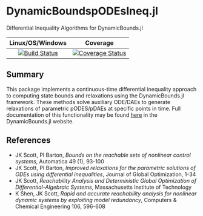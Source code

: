 # DynamicBoundspODEsIneq.jl
Differential Inequality Algorithms for DynamicBounds.jl

| **Linux/OS/Windows**                                                                     | **Coverage**                                             |                       
|:--------------------------------------------------------------------------------:|:-------------------------------------------------------:|
| [![Build Status](https://travis-ci.org/PSORLab/DynamicBoundspODEsIneq.jl.svg?branch=master)](https://travis-ci.org/PSORLab/DynamicBoundspODEsIneq.jl) | [![Coverage Status](https://coveralls.io/repos/github/PSORLab/DynamicBoundspODEsIneq.jl/badge.svg?branch=master)](https://coveralls.io/github/PSORLab/DynamicBoundspODEsIneq.jl?branch=master) |                       

## Summary
This package implements a continuous-time differential inequality approach to
computing state bounds and relaxations using the DynamicBounds.jl framework. These methods solve auxiliary ODE/DAEs to generate relaxations of parametric pODES/pDAEs at specific points in time. Full documentation of this functionality may be found [here](link) in the DynamicBounds.jl website.

## References
- JK Scott, PI Barton, *Bounds on the reachable sets of nonlinear control systems*,
  Automatica 49 (1), 93-100
- JK Scott, PI Barton, *Improved relaxations for the parametric solutions of ODEs using differential inequalities*, Journal of Global Optimization, 1-34
- JK Scott, *Reachability Analysis and Deterministic Global Optimization of Differential-Algebraic Systems*, Massachusetts Institute of Technology
- K Shen, JK Scott, *Rapid and accurate reachability analysis for nonlinear dynamic systems by exploiting model redundancy*, Computers & Chemical Engineering 106, 596-608
